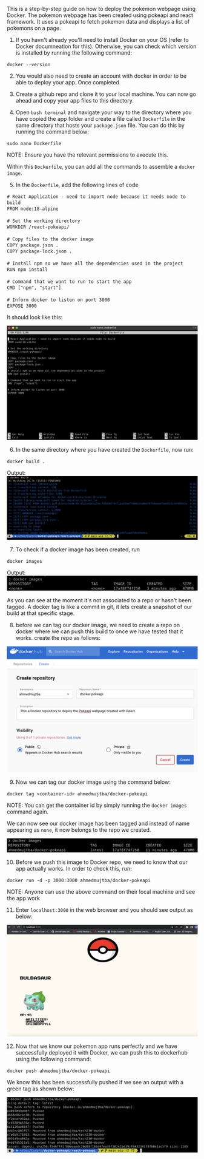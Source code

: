 This is a step-by-step guide on how to deploy the pokemon webpage using Docker. The pokemon webpage has been created using pokeapi and react framework. It uses a pokeapi to fetch pokemon data and displays a list of pokemons on a page.

1. If you havn't already you'll need to install Docker on your OS (refer to Docker documneation for this). Otherwise, you can check which version is installed by running the following command:

```
docker --version
```

2. You would also need to create an account with docker in order to be able to deploy your app. Once completed

3. Create a github repo and clone it to your local machine. You can now go ahead and copy your app files to this directory.

4. Open `bash terminal` and navigate your way to the directory where you have copied the app folder and create a file called `Dockerfile` in the same directory that hosts your `package.json` file. You can do this by running the command below:

```
sudo nano Dockerfile
```

NOTE: Ensure you have the relevant permissions to execute this.

Within this `Dockerfile`, you can add all the commands to assemble a `docker image`.

5. In the `Dockerfile`, add the following lines of code

```
# React Application - need to import node because it needs node to build
FROM node:18-alpine

# Set the working directory
WORKDIR /react-pokeapi/

# Copy files to the docker image
COPY package.json .
COPY package-lock.json .

# Install npm so we have all the dependencies used in the project
RUN npm install

# Command that we want to run to start the app
CMD ["npm", "start"]

# Inform docker to listen on port 3000
EXPOSE 3000

```

It should look like this:

![alt text](./assets/dockerfile.png)

6. In the same directory where you have created the `Dockerfile`, now run:

```
docker build .
```

Output:
![alt text](./assets/docker-build.png)

7. To check if a docker image has been created, run

```
docker images
```

Output:
![alt text](./assets/docker-images.png)

As you can see at the moment it's not associated to a repo or hasn't been tagged. A docker tag is like a commit in git, it lets create a snapshot of our build at that specific stage.

8. before we can tag our docker image, we need to create a repo on docker where we can push this build to once we have tested that it works. create the repo as follows:

![alt text](./assets/create-repo.png)

9. Now we can tag our docker image using the command below:

```
docker tag <container-id> ahmedmujtba/docker-pokeapi
```

NOTE: You can get the container id by simply running the `docker images` command again.

We can now see our docker image has been tagged and instead of name appearing as `none`, it now belongs to the repo we created.

![alt text](./assets/docker-images-tag.png)

10. Before we push this image to Docker repo, we need to know that our app actually works. In order to check this, run:

```
docker run -d -p 3000:3000 ahmedmujtba/docker-pokeapi
```

NOTE: Anyone can use the above command on their local machine and see the app work

11. Enter `localhost:3000` in the web browser and you should see output as below:

![alt text](./assets/pokeapi-deployed.png)

12. Now that we know our pokemon app runs perfectly and we have successfully deployed it with Docker, we can push this to dockerhub using the following command:

```
docker push ahmedmujtba/docker-pokeapi
```

We know this has been successfully pushed if we see an output with a green tag as shown below:

![alt text](./assets/pokeapi-pushed.png)
